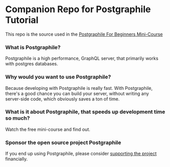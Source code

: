 # Companion Repo for Postgraphile Tutorial

This repo is the source used in the [Postgraphile For Beginners Mini-Course](https://knowthen.com/postgraphile-for-beginners-mini-course/)

### What is Postgraphile?

Postgraphile is a high performance, GraphQL server, that primarily works with
postgres databases.

### Why would you want to use Postgraphile?

Because developing with Postgraphile is really fast.
With Postgraphile, there's a good chance you can build your server, without writing any server-side code, which obviously saves a ton of time.

### What is it about Postgraphile, that speeds up development time so much?

Watch the free mini-course and find out.

### Sponsor the open source project Postgraphile

If you end up using Postgraphile, please consider [supporting the project](https://github.com/sponsors/benjie) financially.